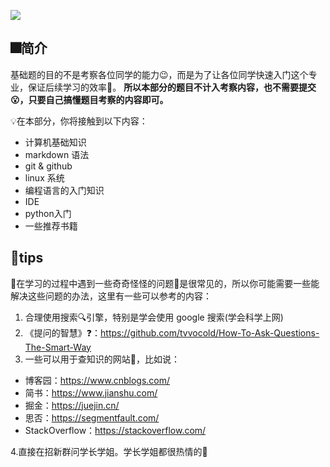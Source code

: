 ![](https://pic.imgdb.cn/item/64cde48a1ddac507ccdd6be8.png)

## 🎆简介

基础题的目的不是考察各位同学的能力😉，而是为了让各位同学快速入门这个专业，保证后续学习的效率🎠。 **所以本部分的题目不计入考察内容，也不需要提交😮，只要自己搞懂题目考察的内容即可。**

💡在本部分，你将接触到以下内容：

- 计算机基础知识
- markdown 语法
- git & github
- linux 系统
- 编程语言的入门知识
- IDE
- python入门
- 一些推荐书籍

## 📍tips

🔑在学习的过程中遇到一些奇奇怪怪的问题🤔是很常见的，所以你可能需要一些能解决这些问题的办法，这里有一些可以参考的内容：

1. 合理使用搜索🔍引擎，特别是学会使用 google 搜索(学会科学上网)
2. 《提问的智慧》❓：https://github.com/tvvocold/How-To-Ask-Questions-The-Smart-Way
3. 一些可以用于查知识的网站📃，比如说：

- 博客园：https://www.cnblogs.com/
- 简书：https://www.jianshu.com/
- 掘金：https://juejin.cn/
- 思否：https://segmentfault.com/
- StackOverflow：https://stackoverflow.com/

4.直接在招新群问学长学姐。学长学姐都很热情的🤝